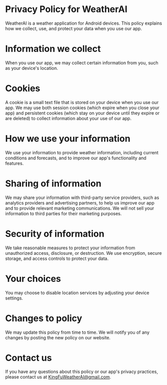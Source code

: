 # Privacy Policy for WeatherAI
WeatherAI is a weather application for Android devices. This policy explains how we collect, use, and protect your data when you use our app.
# Information we collect
When you use our app, we may collect certain information from you, such as your device's location.
# Cookies
A cookie is a small text file that is stored on your device when you use our app. We may use both session cookies (which expire when you close your app) and persistent cookies (which stay on your device until they expire or are deleted) to collect information about your use of our app.
# How we use your information
We use your information to provide weather information, including current conditions and forecasts, and to improve our app's functionality and features. 
# Sharing of information
We may share your information with third-party service providers, such as analytics providers and advertising partners, to help us improve our app and to provide relevant marketing communications. We will not sell your information to third parties for their marketing purposes.
# Security of information
We take reasonable measures to protect your information from unauthorized access, disclosure, or destruction. We use encryption, secure storage, and access controls to protect your data.
# Your choices
You may choose to disable location services by adjusting your device settings.
# Changes to policy
We may update this policy from time to time. We will notify you of any changes by posting the new policy on our website.
# Contact us
If you have any questions about this policy or our app's privacy practices, please contact us at KingFuWeatherAI@gmail.com.
